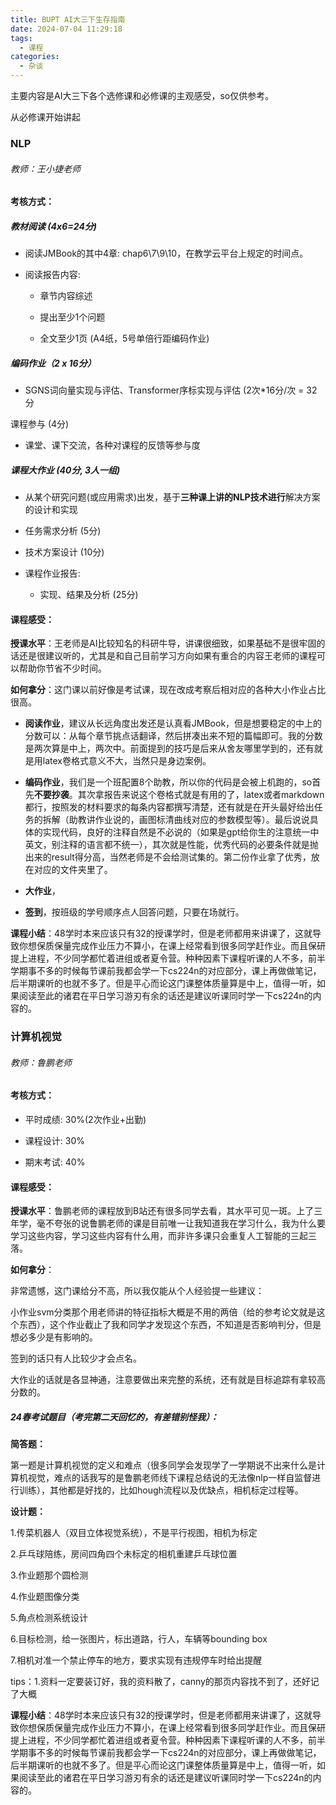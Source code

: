 ```yaml
---
title: BUPT AI大三下生存指南
date: 2024-07-04 11:29:18
tags:
  - 课程
categories:
  - 杂谈
---
```



主要内容是AI大三下各个选修课和必修课的主观感受，so仅供参考。

从必修课开始讲起

### NLP

###### 教师：王小捷老师

#### 考核方式：

##### 教材阅读 (4x6=24分)

- 阅读JMBook的其中4章: chap6\7\9\10，在教学云平台上规定的时间点。
    
- 阅读报告内容:
    
    - 章节内容综述
        
    - 提出至少1个问题
        
    - 全文至少1页 (A4纸，5号单倍行距编码作业)
        

##### 编码作业（2 x 16分）

- SGNS词向量实现与评估、Transformer序标实现与评估 (2次*16分/次 = 32分
    

课程参与 (4分)

- 课堂、课下交流，各种对课程的反馈等参与度
    

##### 课程大作业 (40分, 3人一组)

- 从某个研究问题(或应用需求)出发，基于**三种课上讲的NLP技术进行**解决方案的设计和实现
    
- 任务需求分析 (5分)
    
- 技术方案设计 (10分)
    
- 课程作业报告:
    
    - 实现、结果及分析 (25分)
        

#### 课程感受：

**授课水平**：王老师是AI比较知名的科研牛导，讲课很细致，如果基础不是很牢固的话还是很建议听的，尤其是和自己目前学习方向如果有重合的内容王老师的课程可以帮助你节省不少时间。

**如何拿分**：这门课以前好像是考试课，现在改成考察后相对应的各种大小作业占比很高。

- **阅读作业**，建议从长远角度出发还是认真看JMBook，但是想要稳定的中上的分数可以：从每个章节挑点话翻译，然后拼凑出来不短的篇幅即可。我的分数是两次算是中上，两次中。前面提到的技巧是后来从舍友哪里学到的，还有就是用latex卷格式意义不大，当然只是身边案例。
    
- **编码作业**，我们是一个班配置8个助教，所以你的代码是会被上机跑的，so首先**不要抄袭**。其次拿报告来说这个卷格式就是有用的了，latex或者markdown都行，按照发的材料要求的每条内容都撰写清楚，还有就是在开头最好给出任务的拆解（助教讲作业说的，画图标清曲线对应的参数模型等）。最后说说具体的实现代码，良好的注释自然是不必说的（如果是gpt给你生的注意统一中英文，别注释的语言都不统一），其次就是性能，优秀代码的必要条件就是抛出来的result得分高，当然老师是不会给测试集的。第二份作业拿了优秀，放在对应的文件夹里了。
    
- **大作业**，
    
- **签到**，按班级的学号顺序点人回答问题，只要在场就行。
    

**课程小结**：48学时本来应该只有32的授课学时，但是老师都用来讲课了，这就导致你想保质保量完成作业压力不算小，在课上经常看到很多同学赶作业。而且保研提上进程，不少同学都忙着进组或者夏令营。种种因素下课程听课的人不多，前半学期事不多的时候每节课前我都会学一下cs224n的对应部分，课上再做做笔记，后半期课听的也就不多了。但是平心而论这门课整体质量算是中上，值得一听，如果阅读至此的诸君在平日学习游刃有余的话还是建议听课同时学一下cs224n的内容的。

### 计算机视觉

###### 教师：鲁鹏老师

#### 考核方式：

- 平时成绩: 30%(2次作业+出勤)
    
- 课程设计: 30%
    
- 期末考试: 40%
    

#### 课程感受：

**授课水平**：鲁鹏老师的课程放到B站还有很多同学去看，其水平可见一斑。上了三年学，毫不夸张的说鲁鹏老师的课是目前唯一让我知道我在学习什么，我为什么要学习这些内容，学习这些内容有什么用，而非许多课只会重复人工智能的三起三落。

**如何拿分**：

非常遗憾，这门课给分不高，所以我仅能从个人经验提一些建议：

小作业svm分类那个用老师讲的特征指标大概是不用的两倍（给的参考论文就是这个东西），这个作业截止了我和同学才发现这个东西，不知道是否影响判分，但是想必多少是有影响的。

签到的话只有人比较少才会点名。

大作业的话就是各显神通，注意要做出来完整的系统，还有就是目标追踪有拿较高分数的。

##### 24春考试题目（考完第二天回忆的，有差错别怪我）：

**简答题：**

第一题是计算机视觉的定义和难点（很多同学会发现学了一学期说不出来什么是计算机视觉，难点的话我写的是鲁鹏老师线下课程总结说的无法像nlp一样自监督进行训练），其他都是好找的，比如hough流程以及优缺点，相机标定过程等。

**设计题：**

1.传菜机器人（双目立体视觉系统），不是平行视图，相机为标定

2.乒乓球陪练，房间四角四个未标定的相机重建乒乓球位置

3.作业题那个圆检测

4.作业题图像分类

5.角点检测系统设计

6.目标检测，给一张图片，标出道路，行人，车辆等bounding box

7.相机对准一个禁止停车的地方，要求实现有违规停车时给出提醒

tips：1.资料一定要装订好，我的资料散了，canny的那页内容找不到了，还好记了大概

**课程小结**：48学时本来应该只有32的授课学时，但是老师都用来讲课了，这就导致你想保质保量完成作业压力不算小，在课上经常看到很多同学赶作业。而且保研提上进程，不少同学都忙着进组或者夏令营。种种因素下课程听课的人不多，前半学期事不多的时候每节课前我都会学一下cs224n的对应部分，课上再做做笔记，后半期课听的也就不多了。但是平心而论这门课整体质量算是中上，值得一听，如果阅读至此的诸君在平日学习游刃有余的话还是建议听课同时学一下cs224n的内容的。
